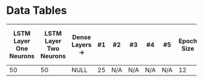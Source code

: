 # Data Tables


| LSTM Layer One Neurons | LSTM Layer Two Neurons | Dense Layers -> | #1 | #2 | #3 | #4 | #5 | Epoch Size | Batch Size | Profit | Percentage Increase/Decrease | Money Started With | Time Taken to Train Model | Time Ran for Model | Stock Symbol | Interval | 
| ---------------------- | ---------------------- | --------------- | -- | -- | -- | -- | -- | ---------- | ---------- | ------ | ---------------------------- | ------------------ | ------------------------- | ------------------ | ------------ | ------- |
| 50 | 50 | NULL | 25 | N/A | N/A | N/A | N/A | 12 | 64 | 1009 | 324% | 150 | 15:56 | 1;0:0 | AAPL | :2 |
